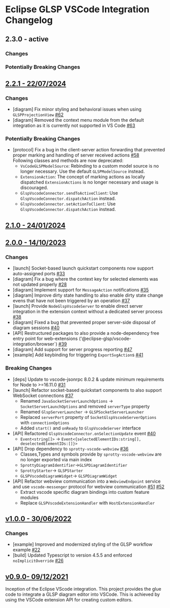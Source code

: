 # Eclipse GLSP VSCode Integration Changelog

## 2.3.0 - active

### Changes

### Potentially Breaking Changes

## [2.2.1 - 22/07/2024](https://github.com/eclipse-glsp/glsp-vscode-integration/releases/tag/v2.2.1)

### Changes

-   [diagram] Fix minor styling and behavioral issues when using `GLSPProjectionView` [#62](https://github.com/eclipse-glsp/glsp-vscode-integration/pull/62)
-   [diagram] Removed the context menu module from the default integration as it is currently not supported in VS Code [#63](https://github.com/eclipse-glsp/glsp-vscode-integration/pull/63)

### Potentially Breaking Changes

-   [protocol] Fix a bug in the client-server action forwarding that prevented proper marking and handling of server received actions [#58](https://github.com/eclipse-glsp/glsp-vscode-integration/pull/58)</br> Following classes and methods are now deprecated:
    -   `VsCodeGLSPModelSource`: Rebinding to a custom model source is no longer necessary. Use the default `GLSPModelSource` instead.
    -   `ExtensionAction`: The concept of marking actions as locally dispatched `ExtensionActions` is no longer necessary and usage is discouraged.
    -   `GlspVscodeConnector.sendToActiveClient`: Use `GlspVscodeConnector.dispatchAction` instead.
    -   `GlspVscodeConnector.setActionToClient`: Use `GlspVscodeConnector.dispatchAction` instead.

## [2.1.0 - 24/01/2024](https://github.com/eclipse-glsp/glsp-vscode-integration/releases/tag/v2.1.0)

## [2.0.0 - 14/10/2023](https://github.com/eclipse-glsp/glsp-vscode-integration/releases/tag/v2.0.0)

### Changes

-   [launch] Socket-based launch quickstart components now support auto-assigned ports [#33](https://github.com/eclipse-glsp/glsp-vscode-integration/pull/33)
-   [diagram] Fix a bug where the context key for selected elements was not updated properly [#28](https://github.com/eclipse-glsp/glsp-vscode-integration/pull/28)
-   [diagram] Implement support for `MessageAction` notifications [#35](https://github.com/eclipse-glsp/glsp-vscode-integration/pull/35)
-   [diagram] Improve dirty state handling to also enable dirty state change evens that have not been triggered by an operation [#37](https://github.com/eclipse-glsp/glsp-vscode-integration/pull/37)
-   [launch] Provide `NodeGlspVscodeServer` to enable direct server integration in the extension context without a dedicated server process [#38](https://github.com/eclipse-glsp/glsp-vscode-integration/pull/37)
-   [diagram] Fixed a bug that prevented proper server-side disposal of diagram sessions [#40](https://github.com/eclipse-glsp/glsp-vscode-integration/pull/40)
-   [API] Restructured packages to also provide a node-dependency free entry point for web-extensions ('@eclipse-glsp/vscode-integration/browser`) [#39](https://github.com/eclipse-glsp/glsp-vscode-integration/pull/39)
-   [diagram] Add support for server progress reporting [#47](https://github.com/eclipse-glsp/glsp-vscode-integration/pull/47)
-   [example] Add keybinding for triggering `ExportSvgAction`s [#41](https://github.com/eclipse-glsp/glsp-vscode-integration/pull/41)

### Breaking Changes

-   [deps] Update to vscode-jsonrpc 8.0.2 & update minimum requirements for Node to >=16.11.0 [#31](https://github.com/eclipse-glsp/glsp-vscode-integration/pull/31)
-   [launch] Refactor socket-based quickstart components to also support WebSocket connections [#37](https://github.com/eclipse-glsp/glsp-vscode-integration/pull/37)
    -   Renamed `JavaSocketServerLaunchOptions` -> `SocketServerLaunchOptions` and removed `serverType` property
    -   Renamed `GlspServerLauncher` -> `GLSPSocketServerLauncher`
    -   Replaced `serverPort` property of `SocketGlspVscodeServerOptions` with `connectionOptions`
    -   Added `start()` and `onReady` to `GlspVscodeServer` interface
-   [API] Refactored `GlspVscodeConnector.onSelectionUpdate` event [#40](https://github.com/eclipse-glsp/glsp-vscode-integration/pull/40)
    -   `Event<string[]>` -> `Event<{selectedElementIDs:string[], deselectedElementIDs:[]}>`
-   [API] Drop dependency to `sprotty-vscode-webview` [#36](https://github.com/eclipse-glsp/glsp-vscode-integration/pull/36)
    -   Classes,Types and symbols provide by `sprotty-vscode-webview` are no longer exported via main index
    -   `SprottyDiagramIdentifier`->`GLSPDiagramIdentifier`
    -   `SprottyStarter`-> `GLSPStarter`
    -   `GLSPVscodeDiagramWidget`-> `GLSPDiagramWidget`
-   [API] Refactor webview communication into a `WebviewEndpoint` service and use `vscode-messenger` protocol for webview communication [#51](https://github.com/eclipse-glsp/glsp-vscode-integration/pull/51) [#52](https://github.com/eclipse-glsp/glsp-vscode-integration/pull/52)
    -   Extract vscode specific diagram bindings into custom feature modules
    -   Replace `GLSPVscodeExtensionHandler` with `HostExtensionHandler`

## [v1.0.0 - 30/06/2022](https://github.com/eclipse-glsp/glsp-vscode-integration/releases/tag/v1.0.0)

### Changes

-   [example] Improved and modernized styling of the GLSP workflow example [#22](https://github.com/eclipse-glsp/glsp-vscode-integration/pull/22)
-   [build] Updated Typescript to version 4.5.5 and enforced `noImplicitOverride` [#26](https://github.com/eclipse-glsp/glsp-vscode-integration/pull/26)

## [v0.9.0- 09/12/2021](https://github.com/eclipse-glsp/glsp-vscode-integration/releases/tag/v0.9.0)

Inception of the Eclipse VScode integration.
This project provides the glue code to integrate a GLSP diagram editor into VSCode.
This is achieved by using the VSCode extension API for creating custom editors.
